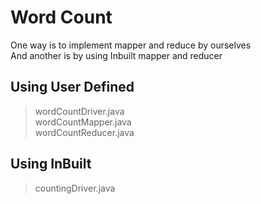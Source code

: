 
# Word Count

One way is to implement mapper and reduce by ourselves <br />
And another is by using Inbuilt mapper and reducer

## Using User Defined 
> wordCountDriver.java<br />
> wordCountMapper.java<br />
> wordCountReducer.java<br />

## Using InBuilt
> countingDriver.java
